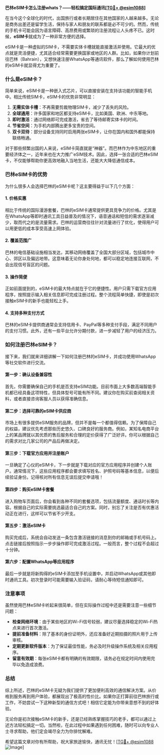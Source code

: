 **巴林eSIM卡怎么注册whats？——轻松搞定国际通讯[[TG💪+ @esim1088](https://t.me/s/esim1088)]**

在当今这个全球化的时代，出国旅行或者长期居住在其他国家的人越来越多。无论是商务出差还是留学生活，保持与家人和朋友的联系都是必不可少的。然而，传统的手机卡可能会因为语言障碍、高昂费用或繁琐的注册流程让人头疼不已。这时候，**eSIM卡**就成为了一种非常方便的选择。

eSIM卡是一种虚拟的SIM卡，不需要实体卡槽就能直接激活并使用。它最大的优点就是灵活便捷，尤其适合经常需要更换国家或地区的人群。比如，如果你计划前往巴林（Bahrain），又想快速注册WhatsApp等通讯软件，那么了解如何使用巴林的eSIM卡就显得尤为重要了。

### 什么是eSIM卡？

简单来说，eSIM卡是一种嵌入式芯片，可以直接安装在支持该功能的智能手机中。相比传统SIM卡，eSIM卡的优势非常明显：

1. **无需实体卡槽**：不再需要剪裁物理SIM卡，减少了丢失的风险。
2. **全球通用**：许多国家和地区都支持eSIM卡，比如美国、欧洲、中东等地。
3. **即时激活**：通过网络即可完成激活，省去了等待邮寄实体卡的时间。
4. **节省空间**：为手机内部腾出更多宝贵的空间。
5. **双卡双待**：部分设备支持同时启用两张eSIM卡，让你在国内和国外都能保持联络畅通。

对于那些频繁出国的人来说，eSIM卡简直就是“神器”。而巴林作为中东地区的重要经济体之一，近年来也在大力推广eSIM技术。因此，选择一张合适的巴林eSIM卡，不仅能够帮助你更高效地融入当地生活，还能大大降低通信成本。

### 巴林eSIM卡的优势

为什么很多人会选择巴林的eSIM卡呢？这主要得益于以下几个方面：

#### 1. **价格实惠**
相比于传统的国际漫游套餐，巴林的eSIM卡通常提供更具竞争力的价格。尤其是在WhatsApp等即时通讯工具日益普及的情况下，语音通话和短信的需求逐渐减少，取而代之的是流量需求。巴林的运营商往往针对流量进行了优化，使得用户可以用更低的成本享受高速上网体验。

#### 2. **覆盖范围广**
巴林的电信基础设施相当发达，其移动网络覆盖了全国大部分区域，包括城市中心、郊区以及偏远地带。这意味着无论你身处何地，都可以稳定地连接互联网，不会出现信号盲区的问题。

#### 3. **操作简便**
正如前面提到的，eSIM卡的最大特点就在于它的便捷性。用户只需下载官方应用程序，按照提示输入相关信息即可完成注册过程。整个流程简单快捷，即使是初次接触eSIM卡的新手也能轻松上手。

#### 4. **支持多种支付方式**
巴林的eSIM卡提供商通常会支持信用卡、PayPal等多种支付手段，满足不同用户的支付习惯。此外，还有一些平台允许分期付款，进一步减轻了用户的经济压力。

### 如何注册巴林eSIM卡？

接下来，我们就来详细讲解一下如何注册巴林的eSIM卡，并成功使用WhatsApp等社交软件进行交流。

#### 第一步：确认设备兼容性
首先，你需要确保自己的手机是否支持eSIM功能。目前市面上大多数高端智能手机都已经具备这项特性，但具体型号可能有所不同。建议你在购买前查阅相关资料，或者直接咨询客服人员以获得准确信息。

#### 第二步：选择可靠的eSIM卡供应商
市场上有很多提供eSIM服务的品牌，但并不是每一个都值得信赖。为了保障自己的权益，建议优先考虑那些历史悠久、口碑良好的服务商。例如，某知名电商平台上的某品牌就以其优质的售后服务和合理的定价获得了广泛好评。你可以根据自己的需求对比几家公司的产品后再做决定。

#### 第三步：下载官方应用并注册账户
一旦确定了心仪的eSIM卡，下一步就是下载对应的官方应用程序并创建个人账户。通常情况下，这些应用程序都会要求填写姓名、护照号码等基本信息，以便后续验证身份。记得核对所有信息无误后提交申请哦！

#### 第四步：购买eSIM卡套餐
进入购物车页面后，你会看到各种不同的套餐选项，包括流量额度、通话时长等内容。根据自己的实际需要挑选最适合自己的方案。同时，别忘了关注是否有优惠活动正在进行，这样可以节省不少开支。

#### 第五步：激活eSIM卡
购买完成后，系统会自动发送一条包含激活链接的消息到你的邮箱或手机号码上。点击链接后按照指示一步步操作即可完成激活过程。一般而言，整个过程不会超过十分钟。

#### 第六步：配置WhatsApp等应用程序
最后一步就是将新购得的eSIM卡添加至手机设置中，并启动WhatsApp或其他即时通讯工具。初次登录时可能需要输入验证码，请耐心等待短信通知即可。

### 注意事项

虽然使用巴林eSIM卡听起来很简单，但在实际操作过程中还是需要注意一些细节问题：

- **检查网络环境**：由于某些地区的Wi-Fi信号较弱，建议尽量选择稳定的Wi-Fi热点来进行首次激活。
- **提前准备材料**：除了基本的身份证明外，还应准备好近期拍摄的照片用于上传审核。
- **定期更新软件版本**：为了保证最佳性能，务必及时升级操作系统及相关应用程序。
- **留意有效期**：每张eSIM卡都有明确的有效期限，请务必在规定时间内使用完毕以免造成浪费。

### 总结

综上所述，巴林的eSIM卡无疑为我们提供了更加便利高效的通信解决方案。从价格到服务再到用户体验，都展现出了极高的性价比。如果你正打算前往巴林旅行或工作，不妨尝试一下这种新型的通信方式吧！相信它定能为你带来意想不到的好体验。

无论你是初次接触eSIM卡的新手，还是已经熟练掌握技巧的老手，都可以通过上述方法轻松搞定一切。当然啦，在此过程中如果遇到任何困难，随时可以向专业人士寻求帮助，他们定会竭尽全力为你排忧解难。

希望这篇文章对你有所帮助，祝大家旅途愉快，通讯无忧！[[TG💪+ @esim1088](https://t.me/s/esim1088) ![Image](https://i.postimg.cc/4NQfJmqS/Snipaste-2025-05-13-00-14-12.png)]